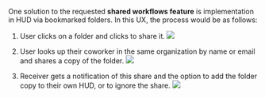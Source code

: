 One solution to the requested **shared workflows feature** is implementation in HUD via bookmarked folders. In this UX, the process would be as follows:

1. User clicks on a folder and clicks to share it.
![](https://raw.githubusercontent.com/ozone-development/ozp-documentation/master/mockups/hud/HUD_FolderShare_1_modal.png)

2. User looks up their coworker in the same organization by name or email and shares a copy of the folder.
![](https://raw.githubusercontent.com/ozone-development/ozp-documentation/master/mockups/hud/HUD_FolderShare_2_lookup.png)

3. Receiver gets a notification of this share and the option to add the folder copy to their own HUD, or to ignore the share.
![](https://raw.githubusercontent.com/ozone-development/ozp-documentation/master/mockups/hud/HUD_FolderShare_3_notification.png)
